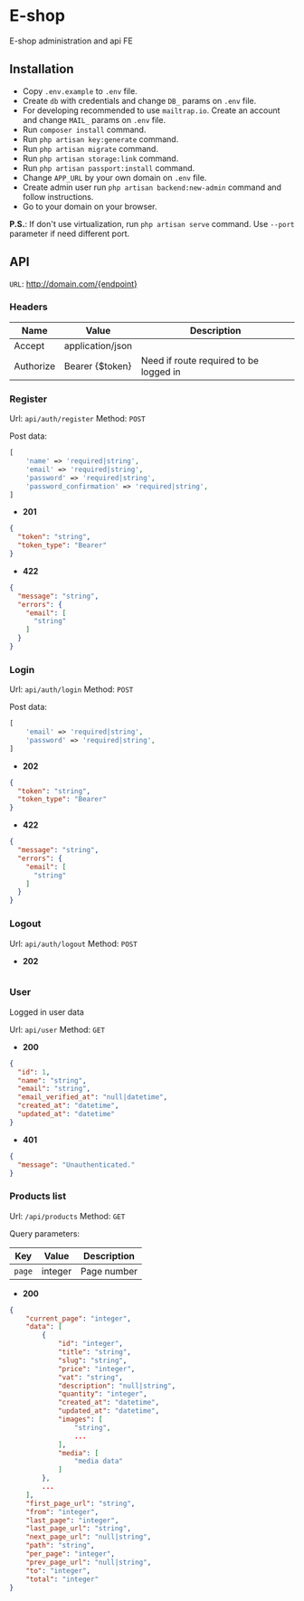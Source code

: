 # E-shop

E-shop administration and api FE

## Installation

- Copy `.env.example` to `.env` file.
- Create `db` with credentials and change `DB_` params on `.env` file.
- For developing recommended to use `mailtrap.io`. Create an account and change `MAIL_` params on `.env` file.
- Run `composer install` command.
- Run `php artisan key:generate` command.
- Run `php artisan migrate` command.
- Run `php artisan storage:link` command.
- Run `php artisan passport:install` command.
- Change `APP_URL` by your own domain on `.env` file.
- Create admin user run `php artisan backend:new-admin` command and follow instructions.
- Go to your domain on your browser.

**P.S.**: If don't use virtualization, run `php artisan serve` command. Use `--port` parameter if need different port.

## API

`URL`: http://domain.com/{endpoint}

### Headers

| Name      | Value            | Description                            |
|-----------|------------------|----------------------------------------|
| Accept    | application/json |                                        |
| Authorize | Bearer {$token}  | Need if route required to be logged in |

### Register

Url: `api/auth/register`
Method: `POST`

Post data:

```php
[
    'name' => 'required|string',
    'email' => 'required|string',
    'password' => 'required|string',
    'password_confirmation' => 'required|string',
]
```

- **201**

```json
{
  "token": "string",
  "token_type": "Bearer"
}
```

- **422**

```json
{
  "message": "string",
  "errors": {
    "email": [
      "string"
    ]
  }
}
```

### Login

Url: `api/auth/login`
Method: `POST`

Post data:

```php
[
    'email' => 'required|string',
    'password' => 'required|string',
]
```

- **202**

```json
{
  "token": "string",
  "token_type": "Bearer"
}
```

- **422**

```json
{
  "message": "string",
  "errors": {
    "email": [
      "string"
    ]
  }
}
```

### Logout

Url: `api/auth/logout`
Method: `POST`

- **202**

```json
```

### User

Logged in user data

Url: `api/user`
Method: `GET`

- **200**

```json
{
  "id": 1,
  "name": "string",
  "email": "string",
  "email_verified_at": "null|datetime",
  "created_at": "datetime",
  "updated_at": "datetime"
}
```

- **401**

```json
{
  "message": "Unauthenticated."
}
```

### Products list

Url: `/api/products`
Method: `GET`

Query parameters:

| Key    | Value   | Description |
|--------|---------|-------------|
| `page` | integer | Page number |

- **200**

```json
{
    "current_page": "integer",
    "data": [
        {
            "id": "integer",
            "title": "string",
            "slug": "string",
            "price": "integer",
            "vat": "string",
            "description": "null|string",
            "quantity": "integer",
            "created_at": "datetime",
            "updated_at": "datetime",
            "images": [
                "string",
                ...
            ],
            "media": [
                "media data"
            ]
        },
        ...
    ],
    "first_page_url": "string",
    "from": "integer",
    "last_page": "integer",
    "last_page_url": "string",
    "next_page_url": "null|string",
    "path": "string",
    "per_page": "integer",
    "prev_page_url": "null|string",
    "to": "integer",
    "total": "integer"
}
```